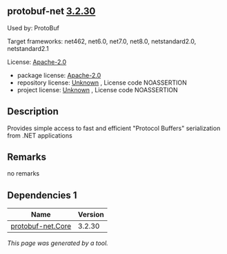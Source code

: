 protobuf-net [3.2.30](https://www.nuget.org/packages/protobuf-net/3.2.30)
--------------------

Used by: ProtoBuf

Target frameworks: net462, net6.0, net7.0, net8.0, netstandard2.0, netstandard2.1

License: [Apache-2.0](../../../../licenses/apache-2.0) 

- package license: [Apache-2.0](https://licenses.nuget.org/Apache-2.0) 
- repository license: [Unknown](https://github.com/protobuf-net/protobuf-net) , License code NOASSERTION
- project license: [Unknown](https://github.com/protobuf-net/protobuf-net) , License code NOASSERTION

Description
-----------
Provides simple access to fast and efficient "Protocol Buffers" serialization from .NET applications

Remarks
-----------
no remarks


Dependencies 1
-----------

|Name|Version|
|----------|:----|
|[protobuf-net.Core](../../../../packages/nuget.org/protobuf-net.core/3.2.30)|3.2.30|

*This page was generated by a tool.*